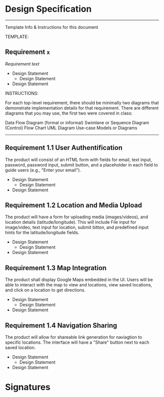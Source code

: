 # Design Specification

---------------------------------------------
Template Info & Instructions for this document

TEMPLATE:

## Requirement `x`
_Requirement text_
* Design Statement
  * Design Statement
* Design Statement

INSTRUCTIONS: 

For each top-level requirement, there should be minimally two diagrams that demonstrate implementation details for that requirement.
There are different diagrams that you may use, the first two were covered in class:

Data Flow Diagram (formal or informal)
Swimlane or Sequence Diagram
(Control) Flow Chart
UML Diagram
Use-case Models or Diagrams

---------------------------------------

## Requirement 1.1 User Authentification
The product will consist of an HTML form with fields for email, text input, password, password input, submit button, and a placeholder in each field to guide users (e.g., "Enter your email").

* Design Statement
  * Design Statement
* Design Statement

## Requirement 1.2 Location and Media Upload
The product will have a form for uploading media (images/videos), and location details (latitude/longitude). This will include File input for image/video, text input for location, submit bitton, and predefined input hints for the latitude/longitude fields.

* Design Statement
  * Design Statement
* Design Statement

## Requirement 1.3 Map Integration 
The product shall display Google Maps embedded in the UI. Users will be able to interact with the map to view and locations, view saved locations, and click on a location to get directions.

* Design Statement
  * Design Statement
* Design Statement

## Requirement 1.4 Navigation Sharing
The product will allow for shareable link generation for naviagtion to specific locations. The interface will have a "Share" button next to each saved location.

* Design Statement
  * Design Statement
* Design Statement

# Signatures
